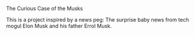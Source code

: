 The Curious Case of the Musks

This is a project inspired by a news peg: The surprise baby news from tech mogul Elon Musk and his father Errol Musk. 

